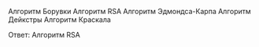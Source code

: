Алгоритм Борувки
Алгоритм RSA
Алгоритм Эдмондса-Карпа
Алгоритм Дейкстры
Алгоритм Краскала

Ответ: Алгоритм RSA
